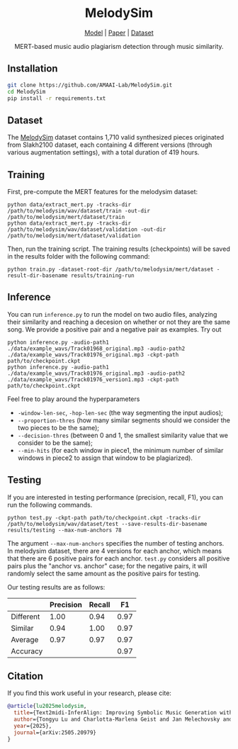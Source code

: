 <div align="center">

# MelodySim

[Model](https://huggingface.co/amaai-lab/MelodySim/tree/main) | [Paper](https://arxiv.org/pdf/2505.20979) | [Dataset](https://huggingface.co/datasets/amaai-lab/melodySim)

MERT-based music audio plagiarism detection through music similarity.
</div>

## Installation

```bash
git clone https://github.com/AMAAI-Lab/MelodySim.git
cd MelodySim
pip install -r requirements.txt
```

## Dataset

The [MelodySim](https://huggingface.co/datasets/amaai-lab/melodySim) dataset contains 1,710 valid synthesized pieces originated from Slakh2100 dataset, each containing 4 different versions (through various augmentation settings), with a total duration of 419 hours.

## Training
First, pre-compute the MERT features for the melodysim dataset:
```
python data/extract_mert.py -tracks-dir /path/to/melodysim/wav/dataset/train -out-dir /path/to/melodysim/mert/dataset/train
python data/extract_mert.py -tracks-dir /path/to/melodysim/wav/dataset/validation -out-dir /path/to/melodysim/mert/dataset/validation
```
Then, run the training script. The training results (checkpoints) will be saved in the results folder with the following command:
```
python train.py -dataset-root-dir /path/to/melodysim/mert/dataset -result-dir-basename results/training-run
```

## Inference
You can run ```inference.py``` to run the model on two audio files, analyzing their similarity and reaching a decesion on whether or not they are the same song. We provide a positive pair and a negative pair as examples. Try out
```
python inference.py -audio-path1 ./data/example_wavs/Track01968_original.mp3 -audio-path2 ./data/example_wavs/Track01976_original.mp3 -ckpt-path path/to/checkpoint.ckpt
python inference.py -audio-path1 ./data/example_wavs/Track01976_original.mp3 -audio-path2 ./data/example_wavs/Track01976_version1.mp3 -ckpt-path path/to/checkpoint.ckpt
```
Feel free to play around the hyperparameters 
- ```-window-len-sec```, ```-hop-len-sec``` (the way segmenting the input audios);
- ```--proportion-thres``` (how many similar segments should we consider the two pieces to be the same);
- ```--decision-thres``` (between 0 and 1, the smallest similarity value that we consider to be the same);
- ```--min-hits``` (for each window in piece1, the minimum number of similar windows in piece2 to assign that window to be plagiarized).

## Testing
If you are interested in testing performance (precision, recall, F1), you can run the following commands.
```
python test.py -ckpt-path path/to/checkpoint.ckpt -tracks-dir /path/to/melodysim/wav/dataset/test --save-results-dir-basename results/testing --max-num-anchors 78
```
The argument ```--max-num-anchors``` specifies the number of testing anchors. In melodysim dataset, there are 4 versions for each anchor, which means that there are 6 positive pairs for each anchor. ```test.py``` considers all positive pairs plus the "anchor vs. anchor" case; for the negative pairs, it will randomly select the same amount as the positive pairs for testing.

Our testing results are as follows:

|           |**Precision**| **Recall** |   **F1**   |
|-----------|-------------|------------|------------|
| Different | 1.00        | 0.94       | 0.97       |
| Similar   | 0.94        | 1.00       | 0.97       |
| Average   | 0.97        | 0.97       | 0.97       |
| Accuracy  |             |            | 0.97       |

## Citation

If you find this work useful in your research, please cite:

```bibtex
@article{lu2025melodysim,
  title={Text2midi-InferAlign: Improving Symbolic Music Generation with Inference-Time Alignment},
  author={Tongyu Lu and Charlotta-Marlena Geist and Jan Melechovsky and Abhinaba Roy and Dorien Herremans},
  year={2025},
  journal={arXiv:2505.20979}
}
```
